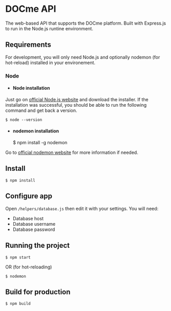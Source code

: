 # DOCme API

The web-based API that supports the DOCme platform. Built with Express.js to run in the Node.js runtine environment.

## Requirements

For development, you will only need Node.js and optionally nodemon (for hot-reload) installed in your environement.

### Node

- #### Node installation

Just go on [official Node.js website](https://nodejs.org/) and download the installer.
If the installation was successful, you should be able to run the following command and get back a version.
    
    $ node --version

- #### nodemon installation

    $ npm install -g nodemon

Go to [official nodemon website](https://nodemon.io) for more information if needed.

## Install
    $ npm install

## Configure app

Open `/helpers/database.js` then edit it with your settings. You will need:

- Database host
- Database username
- Database password

## Running the project
    $ npm start
OR (for hot-reloading)

    $ nodemon

## Build for production

    $ npm build
